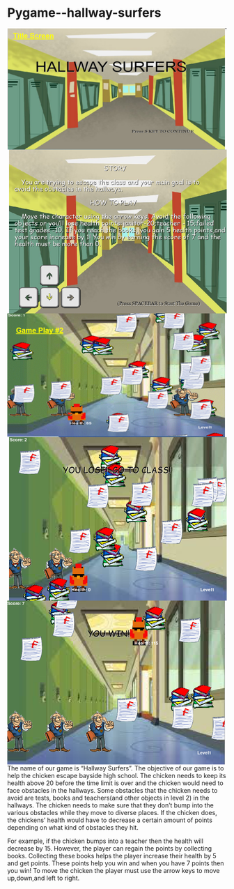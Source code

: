 # Pygame--hallway-surfers
<img src="https://github.com/yello2003/Pygame--hallway-surfers/blob/master/opening%20capture.PNG?raw=true" width=500 align="left">
<img src="https://github.com/yello2003/Pygame--hallway-surfers/blob/master/Capture%20description.PNG" width=500 align="right">
<img src="https://github.com/yello2003/Pygame--hallway-surfers/blob/master/Capture%20gameplay.PNG" width=500 align="left">
<img src="https://github.com/yello2003/Pygame--hallway-surfers/blob/master/Capture%20lose%20ending.PNG" width=500 align="right">
<img src="https://github.com/yello2003/Pygame--hallway-surfers/blob/master/Capture%20win%20ending.PNG" width=500 align="left">

<hr>
<p>
The name of our game is “Hallway Surfers”. The objective of our game is to help the chicken escape bayside high school. The chicken needs to keep its health above 20 before the time limit is over and the chicken would need to face obstacles in the hallways. Some obstacles that the chicken needs to avoid are tests, books and teachers(and other objects in level 2) in the hallways. The chicken needs to make sure that they don’t  bump into the various obstacles while they move to diverse places. If the chicken does, the chickens’ health would have to decrease a certain amount of points depending on what kind of obstacles they hit.

</p>
<p>
For example, if the chicken bumps into a teacher then the health will decrease by 15. However, the player can regain the points by collecting books. Collecting these books helps  the player increase their health by 5 and get points. These points help you win and when you have 7 points then you win! To move the chicken the player  must use the arrow keys to move up,down,and left to right. 


